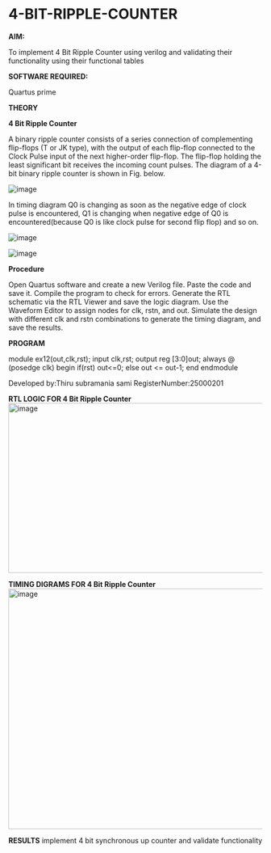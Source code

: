 # 4-BIT-RIPPLE-COUNTER

**AIM:**

To implement  4 Bit Ripple Counter using verilog and validating their functionality using their functional tables

**SOFTWARE REQUIRED:**

Quartus prime

**THEORY**

**4 Bit Ripple Counter**

A binary ripple counter consists of a series connection of complementing flip-flops (T or JK type), with the output of each flip-flop connected to the Clock Pulse input of the next higher-order flip-flop. The flip-flop holding the least significant bit receives the incoming count pulses. The diagram of a 4-bit binary ripple counter is shown in Fig. below.

![image](https://github.com/naavaneetha/4-BIT-RIPPLE-COUNTER/assets/154305477/cb4b74d4-31ab-4359-95d0-d22e67daba13)

In timing diagram Q0 is changing as soon as the negative edge of clock pulse is encountered, Q1 is changing when negative edge of Q0 is encountered(because Q0 is like clock pulse for second flip flop) and so on.

![image](https://github.com/naavaneetha/4-BIT-RIPPLE-COUNTER/assets/154305477/a573a7d6-014e-4e54-93e6-e2ac9530960b)

![image](https://github.com/naavaneetha/4-BIT-RIPPLE-COUNTER/assets/154305477/85e1958a-2fc1-49bb-9a9f-d58ccbf3663c)

**Procedure**

Open Quartus software and create a new Verilog file. Paste the code and save it. Compile the program to check for errors. Generate the RTL schematic via the RTL Viewer and save the logic diagram. Use the Waveform Editor to assign nodes for clk, rstn, and out. Simulate the design with different clk and rstn combinations to generate the timing diagram, and save the results.

**PROGRAM**

module ex12(out,clk,rst); input clk,rst; output reg [3:0]out; always @ (posedge clk) begin if(rst) out<=0; else out <= out-1; end endmodule

 Developed by:Thiru subramania sami  RegisterNumber:25000201

**RTL LOGIC FOR 4 Bit Ripple Counter**
<img width="579" height="336" alt="image" src="https://github.com/user-attachments/assets/12c8dff5-9776-443d-aea2-97ef82557000" />

**TIMING DIGRAMS FOR 4 Bit Ripple Counter**
<img width="826" height="476" alt="image" src="https://github.com/user-attachments/assets/7b336413-e8f4-4939-9890-8fc392bd7e66" />

**RESULTS**
implement 4 bit synchronous up counter and validate functionality
